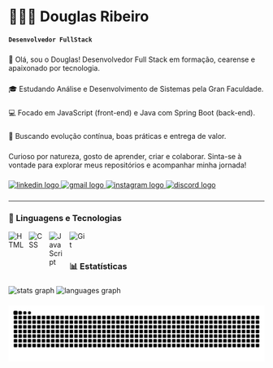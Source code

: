 # 👨🏽‍💻 Douglas Ribeiro

**`Desenvolvedor FullStack`**
###
👋 Olá, sou o Douglas!
Desenvolvedor Full Stack em formação, cearense e apaixonado por tecnologia.
###

🎓 Estudando Análise e Desenvolvimento de Sistemas pela Gran Faculdade.
###
💻 Focado em JavaScript (front-end) e Java com Spring Boot (back-end).
###
🚀 Buscando evolução contínua, boas práticas e entrega de valor.
###

Curioso por natureza, gosto de aprender, criar e colaborar.
Sinta-se à vontade para explorar meus repositórios e acompanhar minha jornada!

###

<div align="left">
  <a href="https://www.linkedin.com/in/douglas-ribeiro-249272358/" target="_blank">
    <img src="https://img.shields.io/static/v1?message=LinkedIn&logo=linkedin&label=&color=0077B5&logoColor=white&labelColor=&style=for-the-badge" height="35" alt="linkedin logo"  />
  </a>
  <a href="https://mail.google.com/mail/u/2/?ogbl#inbox?compose=CllgCJqXxrZKzsCBTDKDnMmmJffHtRhzFSMmCLtQRwjZZtwpkhcKzBpSJpLVRqlpPrqtnhLltHL" target="_blank">
    <img src="https://img.shields.io/static/v1?message=Gmail&logo=gmail&label=&color=D14836&logoColor=white&labelColor=&style=for-the-badge" height="35" alt="gmail logo"  />
  </a>
  <a href="https://www.instagram.com/dougribeirosiq/" target="_blank">
    <img src="https://img.shields.io/static/v1?message=Instagram&logo=instagram&label=&color=E4405F&logoColor=white&labelColor=&style=for-the-badge" height="35" alt="instagram logo"  />
  </a>
  <a href="https://discord.com/channels/@me" target="_blank">
    <img src="https://img.shields.io/static/v1?message=Discord&logo=discord&label=&color=7289DA&logoColor=white&labelColor=&style=for-the-badge" height="35" alt="discord logo"  />
  </a>
</div>

###

---

### 🤖 Linguagens e Tecnologias

<img 
    align="left" 
    alt="HTML"
    title="HTML" 
    width="30px" 
    style="padding-right: 10px;" 
    src="https://cdn.jsdelivr.net/gh/devicons/devicon@latest/icons/html5/html5-original.svg" 
/>
<img 
    align="left" 
    alt="CSS" 
    title="CSS"
    width="30px" 
    style="padding-right: 10px;" 
    src="https://cdn.jsdelivr.net/gh/devicons/devicon@latest/icons/css3/css3-original.svg" 
/>
<img 
    align="left" 
    alt="JavaScript" 
    title="JavaScript"
    width="30px" 
    style="padding-right: 10px;" 
    src="https://cdn.jsdelivr.net/gh/devicons/devicon@latest/icons/javascript/javascript-original.svg" 
/>
<!--
<img 
    align="left" 
    alt="TypeScript"
    title="TypeScript" 
    width="30px" 
    style="padding-right: 10px;" 
    src="https://cdn.jsdelivr.net/gh/devicons/devicon@latest/icons/typescript/typescript-original.svg" 
/>
<img 
    align="left" 
    alt="React"
    title="React" 
    width="30px" 
    style="padding-right: 10px;" 
    src="https://cdn.jsdelivr.net/gh/devicons/devicon@latest/icons/react/react-original.svg" 
/>
-->
<img 
    align="left" 
    alt="Git" 
    title="Git"
    width="30px" 
    style="padding-right: 10px;" 
    src="https://cdn.jsdelivr.net/gh/devicons/devicon@latest/icons/git/git-original.svg" 
/>

<br/>
<br/>

### 📊 Estatísticas

###

<div align="left">
  <img src="https://github-readme-stats.vercel.app/api?username=Douglasrs514&hide_title=false&hide_rank=false&show_icons=true&include_all_commits=true&count_private=true&disable_animations=false&theme=chartreuse-dark&locale=pt-br&hide_border=false" height="150" alt="stats graph" />
  <img src="https://github-readme-stats.vercel.app/api/top-langs?username=Douglasrs514&locale=pt-br&hide_title=false&layout=compact&card_width=320&langs_count=6&theme=chartreuse-dark&hide_border=false" height="150" alt="languages graph" />
</div>

###

<img 
align="center"
src="https://raw.githubusercontent.com/larissabrezende/larissabrezende/output/snake.svg" alt="Snake animation" />

###
